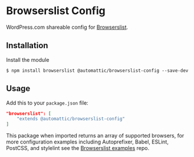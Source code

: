 # Browserslist Config

WordPress.com shareable config for [Browserslist](https://www.npmjs.com/package/browserslist).

## Installation

Install the module

```shell
$ npm install browserslist @automattic/browserslist-config --save-dev
```

## Usage

Add this to your `package.json` file:

```json
"browserslist": [
	"extends @automattic/browserslist-config"
]
```

This package when imported returns an array of supported browsers, for more configuration examples including Autoprefixer, Babel, ESLint, PostCSS, and stylelint see the [Browserslist examples](https://github.com/ai/browserslist-example#browserslist-example) repo.
